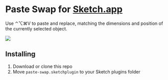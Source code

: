 # Paste Swap for [Sketch.app](https://www.sketchapp.com/)

Use ⌃⌥⌘V to paste and replace, matching the dimensions and position of the currently selected object.

![](https://media.giphy.com/media/xUPGcw40NapJc9N4je/giphy.gif)

## Installing

1. Download or clone this repo
2. Move `paste-swap.sketchplugin` to your Sketch plugins folder
